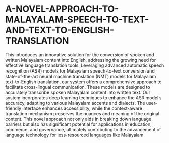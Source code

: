 # A-NOVEL-APPROACH-TO-MALAYALAM-SPEECH-TO-TEXT-AND-TEXT-TO-ENGLISH-TRANSLATION
This introduces an innovative solution for the conversion of spoken and written Malayalam content into English, addressing the growing need for effective language translation tools. Leveraging advanced automatic speech recognition (ASR) models for Malayalam speech-to-text conversion and state-of-the-art neural machine translation (NMT) models for Malayalam text-to-English translation, our system offers a comprehensive approach to facilitate cross-lingual communication. These models are designed to accurately transcribe spoken Malayalam content into written text. Our system incorporates deep learning techniques to enhance the ASR model’s accuracy, adapting to various Malayalam accents and dialects. The user-friendly interface enhances accessibility, while the context-aware translation mechanism preserves the nuances and meaning of the original content. This novel approach not only aids in breaking down language barriers but also has significant potential for applications in education, commerce, and governance, ultimately contributing to the advancement of language technology for less-resourced languages like Malayalam.
